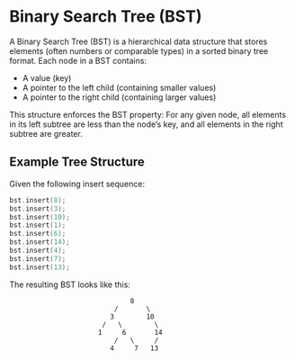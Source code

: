 # Binary Search Tree (BST)
A Binary Search Tree (BST) is a hierarchical data structure that stores elements (often numbers or comparable types) in a sorted binary tree format. Each node in a BST contains:
- A value (key)
- A pointer to the left child (containing smaller values)
- A pointer to the right child (containing larger values)

This structure enforces the BST property:
For any given node, all elements in its left subtree are less than the node’s key, and all elements in the right subtree are greater.

## Example Tree Structure
Given the following insert sequence:
```cpp
bst.insert(8);
bst.insert(3);
bst.insert(10);
bst.insert(1);
bst.insert(6);
bst.insert(14);
bst.insert(4);
bst.insert(7);
bst.insert(13);
```
The resulting BST looks like this:
```
                              8
                          /       \
                         3        10
                       /   \        \ 
                      1     6       14
                          /   \     /
                         4     7   13
```